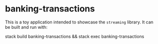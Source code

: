 # banking-transactions

This is a toy application intended to showcase the `streaming` library.
It can be built and run with:

   stack build banking-transactions && stack exec banking-transactions
